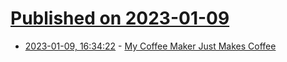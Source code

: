 # [Published on 2023-01-09](index.md)

* [2023-01-09, 16:34:22](https://news.ycombinator.com/item?id=34312243) - [My Coffee Maker Just Makes Coffee](https://bt.ht/one-thing/)
